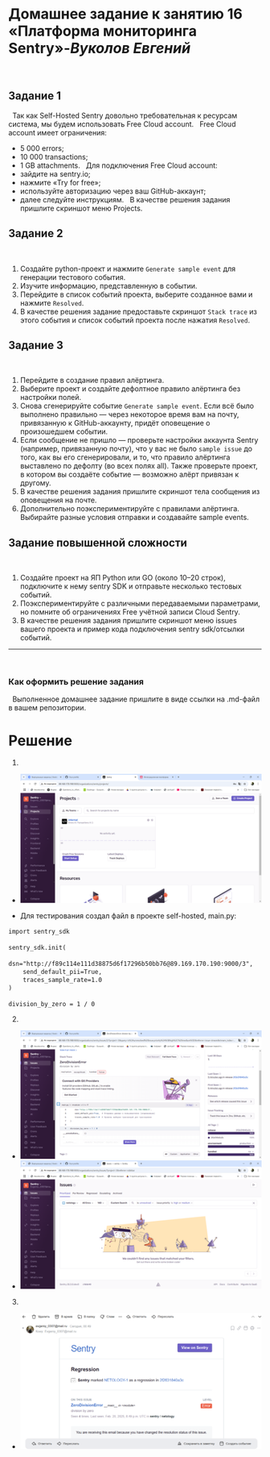 # **Домашнее задание к занятию 16 «Платформа мониторинга Sentry»**-***Вуколов Евгений***
 
## **Задание 1**
 
Так как Self-Hosted Sentry довольно требовательная к ресурсам система, мы будем использовать Free Сloud account.
 
Free Cloud account имеет ограничения:
 
- 5 000 errors;
- 10 000 transactions;
- 1 GB attachments.
 
Для подключения Free Cloud account:
 
- зайдите на sentry.io;
- нажмите «Try for free»;
- используйте авторизацию через ваш GitHub-аккаунт;
- далее следуйте инструкциям.
 
В качестве решения задания пришлите скриншот меню Projects.
 
## **Задание 2**
 
1. Создайте python-проект и нажмите `Generate sample event` для генерации тестового события.
1. Изучите информацию, представленную в событии.
1. Перейдите в список событий проекта, выберите созданное вами и нажмите `Resolved`.
1. В качестве решения задание предоставьте скриншот `Stack trace` из этого события и список событий проекта после нажатия `Resolved`.
 
## **Задание 3**
 
1. Перейдите в создание правил алёртинга.
2. Выберите проект и создайте дефолтное правило алёртинга без настройки полей.
3. Снова сгенерируйте событие `Generate sample event`.
Если всё было выполнено правильно — через некоторое время вам на почту, привязанную к GitHub-аккаунту, придёт оповещение о произошедшем событии.
4. Если сообщение не пришло — проверьте настройки аккаунта Sentry (например, привязанную почту), что у вас не было
`sample issue` до того, как вы его сгенерировали, и то, что правило алёртинга выставлено по дефолту (во всех полях all).
Также проверьте проект, в котором вы создаёте событие — возможно алёрт привязан к другому.
5. В качестве решения задания пришлите скриншот тела сообщения из оповещения на почте.
6. Дополнительно поэкспериментируйте с правилами алёртинга. Выбирайте разные условия отправки и создавайте sample events.
 
## **Задание повышенной сложности**
 
1. Создайте проект на ЯП Python или GO (около 10–20 строк), подключите к нему sentry SDK и отправьте несколько тестовых событий.
2. Поэкспериментируйте с различными передаваемыми параметрами, но помните об ограничениях Free учётной записи Cloud Sentry.
3. В качестве решения задания пришлите скриншот меню issues вашего проекта и пример кода подключения sentry sdk/отсылки событий.
 
---
 
### **Как оформить решение задания**
 
Выполненное домашнее задание пришлите в виде ссылки на .md-файл в вашем репозитории.



# **Решение**

1.

- ![scrin](https://github.com/Evgenii-379/10-monitoring-05-sentry/blob/main/Снимок%20экрана%202025-02-19%20194517.png)

- Для тестирования создал файл в проекте self-hosted, main.py:

```
import sentry_sdk

sentry_sdk.init(
    dsn="http://f89c114e111d38875d6f17296b50bb76@89.169.170.190:9000/3",
    send_default_pii=True,  
    traces_sample_rate=1.0  
)

division_by_zero = 1 / 0

```

2.

- ![scrin](https://github.com/Evgenii-379/10-monitoring-05-sentry/blob/main/Снимок%20экрана%202025-02-20%20210334.png)
- ![scrin](https://github.com/Evgenii-379/10-monitoring-05-sentry/blob/main/Снимок%20экрана%202025-02-20%20211436.png)

3.

- ![scrin](https://github.com/Evgenii-379/10-monitoring-05-sentry/blob/main/Снимок%20экрана%202025-02-21%20005114.png)

